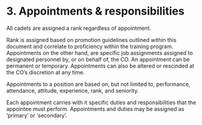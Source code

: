 # 3. Appointments & responsibilities

All cadets are assigned a rank regardless of appointment. 

Rank is assigned based on promotion guidelines outlined within this document and correlate to proficiency within the training program. Appointments on the other hand, are specific job assignments assigned to designated personnel by, or on behalf of, the CO. An appointment can be permanent or temporary. Appointments can also be altered or rescinded at the CO’s discretion at any time. 

Appointments to a position are based on, but not limited to, performance, attendance, attitude, experience, rank, and seniority.

Each appointment carries with it specific duties and responsibilities that the appointee must perform. Appointments and duties may be assigned as ‘primary’ or ‘secondary’.  


